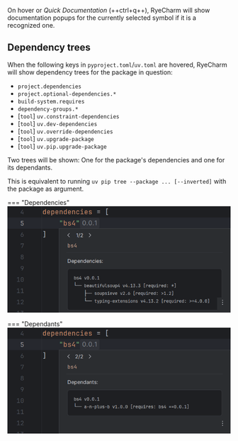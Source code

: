 On hover or <i>Quick Documentation</i> (++ctrl+q++),
RyeCharm will show documentation popups for the currently selected symbol
if it is a recognized one.


## Dependency trees

When the following keys in `pyproject.toml`/`uv.toml` are hovered,
RyeCharm will show dependency trees for the package in question:

* `project.dependencies`
* `project.optional-dependencies.*`
* `build-system.requires`
* `dependency-groups.*`
* \[`tool`] `uv.constraint-dependencies`
* \[`tool`] `uv.dev-dependencies`
* \[`tool`] `uv.override-dependencies`
* \[`tool`] `uv.upgrade-package`
* \[`tool`] `uv.pip.upgrade-package`

Two trees will be shown:
One for the package's dependencies and one for its dependants.

This is equivalent to running `uv pip tree --package ... [--inverted]`
with the package as argument.


=== "Dependencies"
    ![](../assets/uv-documentation-demo-dependency-trees-dependencies.png)

=== "Dependants"
    ![](../assets/uv-documentation-demo-dependency-trees-dependants.png)
